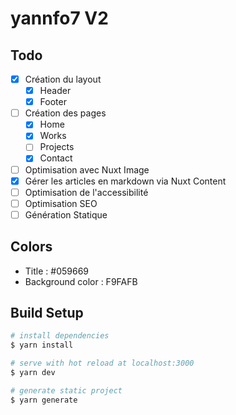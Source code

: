 # yannfo7 V2

## Todo
- [x] Création du layout
  - [x] Header
  - [x] Footer
- [ ] Création des pages
  - [x] Home
  - [x] Works
  - [ ] Projects
  - [x] Contact
- [ ] Optimisation avec Nuxt Image
- [x] Gérer les articles en markdown via Nuxt Content
- [ ] Optimisation de l'accessibilité
- [ ] Optimisation SEO
- [ ] Génération Statique

## Colors
- Title : #059669
- Background color : F9FAFB

## Build Setup

```bash
# install dependencies
$ yarn install

# serve with hot reload at localhost:3000
$ yarn dev

# generate static project
$ yarn generate
```

